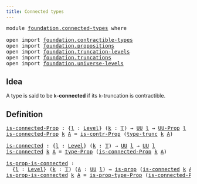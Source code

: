 ```yaml
---
title: Connected types
---
```


<pre class="Agda"><a id="41" class="Keyword">module</a> <a id="48" href="foundation.connected-types.html" class="Module">foundation.connected-types</a> <a id="75" class="Keyword">where</a>

<a id="82" class="Keyword">open</a> <a id="87" class="Keyword">import</a> <a id="94" href="foundation.contractible-types.html" class="Module">foundation.contractible-types</a>
<a id="124" class="Keyword">open</a> <a id="129" class="Keyword">import</a> <a id="136" href="foundation.propositions.html" class="Module">foundation.propositions</a>
<a id="160" class="Keyword">open</a> <a id="165" class="Keyword">import</a> <a id="172" href="foundation.truncation-levels.html" class="Module">foundation.truncation-levels</a>
<a id="201" class="Keyword">open</a> <a id="206" class="Keyword">import</a> <a id="213" href="foundation.truncations.html" class="Module">foundation.truncations</a>
<a id="236" class="Keyword">open</a> <a id="241" class="Keyword">import</a> <a id="248" href="foundation.universe-levels.html" class="Module">foundation.universe-levels</a>
</pre>
## Idea

A type is said to be **`k`-connected** if its `k`-truncation is contractible.

## Definition

<pre class="Agda"><a id="is-connected-Prop"></a><a id="391" href="foundation.connected-types.html#391" class="Function">is-connected-Prop</a> <a id="409" class="Symbol">:</a> <a id="411" class="Symbol">{</a><a id="412" href="foundation.connected-types.html#412" class="Bound">l</a> <a id="414" class="Symbol">:</a> <a id="416" href="Agda.Primitive.html#597" class="Postulate">Level</a><a id="421" class="Symbol">}</a> <a id="423" class="Symbol">(</a><a id="424" href="foundation.connected-types.html#424" class="Bound">k</a> <a id="426" class="Symbol">:</a> <a id="428" href="foundation-core.truncation-levels.html#395" class="Datatype">𝕋</a><a id="429" class="Symbol">)</a> <a id="431" class="Symbol">→</a> <a id="433" href="foundation-core.universe-levels.html#235" class="Primitive">UU</a> <a id="436" href="foundation.connected-types.html#412" class="Bound">l</a> <a id="438" class="Symbol">→</a> <a id="440" href="foundation-core.propositions.html#1393" class="Function">UU-Prop</a> <a id="448" href="foundation.connected-types.html#412" class="Bound">l</a>
<a id="450" href="foundation.connected-types.html#391" class="Function">is-connected-Prop</a> <a id="468" href="foundation.connected-types.html#468" class="Bound">k</a> <a id="470" href="foundation.connected-types.html#470" class="Bound">A</a> <a id="472" class="Symbol">=</a> <a id="474" href="foundation.contractible-types.html#1563" class="Function">is-contr-Prop</a> <a id="488" class="Symbol">(</a><a id="489" href="foundation.truncations.html#2332" class="Postulate">type-trunc</a> <a id="500" href="foundation.connected-types.html#468" class="Bound">k</a> <a id="502" href="foundation.connected-types.html#470" class="Bound">A</a><a id="503" class="Symbol">)</a>

<a id="is-connected"></a><a id="506" href="foundation.connected-types.html#506" class="Function">is-connected</a> <a id="519" class="Symbol">:</a> <a id="521" class="Symbol">{</a><a id="522" href="foundation.connected-types.html#522" class="Bound">l</a> <a id="524" class="Symbol">:</a> <a id="526" href="Agda.Primitive.html#597" class="Postulate">Level</a><a id="531" class="Symbol">}</a> <a id="533" class="Symbol">(</a><a id="534" href="foundation.connected-types.html#534" class="Bound">k</a> <a id="536" class="Symbol">:</a> <a id="538" href="foundation-core.truncation-levels.html#395" class="Datatype">𝕋</a><a id="539" class="Symbol">)</a> <a id="541" class="Symbol">→</a> <a id="543" href="foundation-core.universe-levels.html#235" class="Primitive">UU</a> <a id="546" href="foundation.connected-types.html#522" class="Bound">l</a> <a id="548" class="Symbol">→</a> <a id="550" href="foundation-core.universe-levels.html#235" class="Primitive">UU</a> <a id="553" href="foundation.connected-types.html#522" class="Bound">l</a>
<a id="555" href="foundation.connected-types.html#506" class="Function">is-connected</a> <a id="568" href="foundation.connected-types.html#568" class="Bound">k</a> <a id="570" href="foundation.connected-types.html#570" class="Bound">A</a> <a id="572" class="Symbol">=</a> <a id="574" href="foundation-core.propositions.html#1495" class="Function">type-Prop</a> <a id="584" class="Symbol">(</a><a id="585" href="foundation.connected-types.html#391" class="Function">is-connected-Prop</a> <a id="603" href="foundation.connected-types.html#568" class="Bound">k</a> <a id="605" href="foundation.connected-types.html#570" class="Bound">A</a><a id="606" class="Symbol">)</a>

<a id="is-prop-is-connected"></a><a id="609" href="foundation.connected-types.html#609" class="Function">is-prop-is-connected</a> <a id="630" class="Symbol">:</a>
  <a id="634" class="Symbol">{</a><a id="635" href="foundation.connected-types.html#635" class="Bound">l</a> <a id="637" class="Symbol">:</a> <a id="639" href="Agda.Primitive.html#597" class="Postulate">Level</a><a id="644" class="Symbol">}</a> <a id="646" class="Symbol">(</a><a id="647" href="foundation.connected-types.html#647" class="Bound">k</a> <a id="649" class="Symbol">:</a> <a id="651" href="foundation-core.truncation-levels.html#395" class="Datatype">𝕋</a><a id="652" class="Symbol">)</a> <a id="654" class="Symbol">(</a><a id="655" href="foundation.connected-types.html#655" class="Bound">A</a> <a id="657" class="Symbol">:</a> <a id="659" href="foundation-core.universe-levels.html#235" class="Primitive">UU</a> <a id="662" href="foundation.connected-types.html#635" class="Bound">l</a><a id="663" class="Symbol">)</a> <a id="665" class="Symbol">→</a> <a id="667" href="foundation-core.propositions.html#1309" class="Function">is-prop</a> <a id="675" class="Symbol">(</a><a id="676" href="foundation.connected-types.html#506" class="Function">is-connected</a> <a id="689" href="foundation.connected-types.html#647" class="Bound">k</a> <a id="691" href="foundation.connected-types.html#655" class="Bound">A</a><a id="692" class="Symbol">)</a>
<a id="694" href="foundation.connected-types.html#609" class="Function">is-prop-is-connected</a> <a id="715" href="foundation.connected-types.html#715" class="Bound">k</a> <a id="717" href="foundation.connected-types.html#717" class="Bound">A</a> <a id="719" class="Symbol">=</a> <a id="721" href="foundation-core.propositions.html#1562" class="Function">is-prop-type-Prop</a> <a id="739" class="Symbol">(</a><a id="740" href="foundation.connected-types.html#391" class="Function">is-connected-Prop</a> <a id="758" href="foundation.connected-types.html#715" class="Bound">k</a> <a id="760" href="foundation.connected-types.html#717" class="Bound">A</a><a id="761" class="Symbol">)</a>
</pre>
